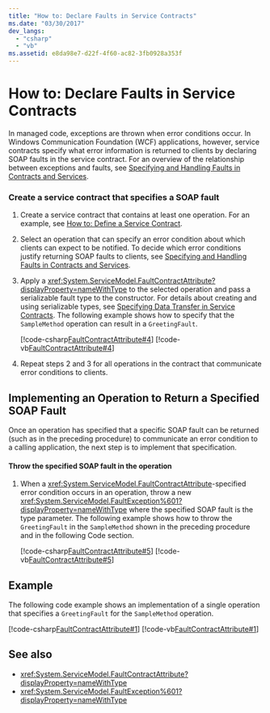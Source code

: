 ```yaml
---
title: "How to: Declare Faults in Service Contracts"
ms.date: "03/30/2017"
dev_langs: 
  - "csharp"
  - "vb"
ms.assetid: e8da98e7-d22f-4f60-ac82-3fb0928a353f
---
```

# How to: Declare Faults in Service Contracts
In managed code, exceptions are thrown when error conditions occur. In Windows Communication Foundation (WCF) applications, however, service contracts specify what error information is returned to clients by declaring SOAP faults in the service contract. For an overview of the relationship between exceptions and faults, see [Specifying and Handling Faults in Contracts and Services](../../../docs/framework/wcf/specifying-and-handling-faults-in-contracts-and-services.md).  
  
### Create a service contract that specifies a SOAP fault  
  
1.  Create a service contract that contains at least one operation. For an example, see [How to: Define a Service Contract](../../../docs/framework/wcf/how-to-define-a-wcf-service-contract.md).  
  
2.  Select an operation that can specify an error condition about which clients can expect to be notified. To decide which error conditions justify returning SOAP faults to clients, see [Specifying and Handling Faults in Contracts and Services](../../../docs/framework/wcf/specifying-and-handling-faults-in-contracts-and-services.md).  
  
3.  Apply a <xref:System.ServiceModel.FaultContractAttribute?displayProperty=nameWithType> to the selected operation and pass a serializable fault type to the constructor. For details about creating and using serializable types, see [Specifying Data Transfer in Service Contracts](../../../docs/framework/wcf/feature-details/specifying-data-transfer-in-service-contracts.md). The following example shows how to specify that the `SampleMethod` operation can result in a `GreetingFault`.  
  
     [!code-csharp[FaultContractAttribute#4](../../../samples/snippets/csharp/VS_Snippets_CFX/faultcontractattribute/cs/services.cs#4)]
     [!code-vb[FaultContractAttribute#4](../../../samples/snippets/visualbasic/VS_Snippets_CFX/faultcontractattribute/vb/services.vb#4)]  
  
4.  Repeat steps 2 and 3 for all operations in the contract that communicate error conditions to clients.  
  
## Implementing an Operation to Return a Specified SOAP Fault  
 Once an operation has specified that a specific SOAP fault can be returned (such as in the preceding procedure) to communicate an error condition to a calling application, the next step is to implement that specification.  
  
#### Throw the specified SOAP fault in the operation  
  
1.  When a <xref:System.ServiceModel.FaultContractAttribute>-specified error condition occurs in an operation, throw a new <xref:System.ServiceModel.FaultException%601?displayProperty=nameWithType> where the specified SOAP fault is the type parameter. The following example shows how to throw the `GreetingFault` in the `SampleMethod` shown in the preceding procedure and in the following Code section.  
  
     [!code-csharp[FaultContractAttribute#5](../../../samples/snippets/csharp/VS_Snippets_CFX/faultcontractattribute/cs/services.cs#5)]
     [!code-vb[FaultContractAttribute#5](../../../samples/snippets/visualbasic/VS_Snippets_CFX/faultcontractattribute/vb/services.vb#5)]  
  
## Example  
 The following code example shows an implementation of a single operation that specifies a `GreetingFault` for the `SampleMethod` operation.  
  
 [!code-csharp[FaultContractAttribute#1](../../../samples/snippets/csharp/VS_Snippets_CFX/faultcontractattribute/cs/services.cs#1)]
 [!code-vb[FaultContractAttribute#1](../../../samples/snippets/visualbasic/VS_Snippets_CFX/faultcontractattribute/vb/services.vb#1)]  
  
## See also
- <xref:System.ServiceModel.FaultContractAttribute?displayProperty=nameWithType>
- <xref:System.ServiceModel.FaultException%601?displayProperty=nameWithType>

